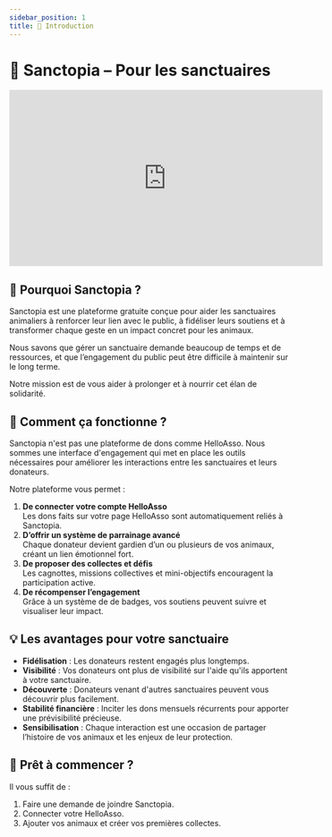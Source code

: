 ```yaml
---
sidebar_position: 1
title: 👋 Introduction
---
```


# 👋 Sanctopia – Pour les sanctuaires

<div align="center">

<iframe width="560" height="315" src="https://www.youtube.com/embed/xH8_1JNPkDA" title="Présentation de Sanctopia" frameborder="0" allow="accelerometer; autoplay; clipboard-write; encrypted-media; gyroscope; picture-in-picture; web-share" allowfullscreen></iframe>

</div>

## 🌱 Pourquoi Sanctopia ?
Sanctopia est une plateforme gratuite conçue pour aider les sanctuaires animaliers à renforcer leur lien avec le public, à fidéliser leurs soutiens et à transformer chaque geste en un impact concret pour les animaux.  

Nous savons que gérer un sanctuaire demande beaucoup de temps et de ressources, et que l’engagement du public peut être difficile à maintenir sur le long terme.  

Notre mission est de vous aider à prolonger et à nourrir cet élan de solidarité.

## 🐾 Comment ça fonctionne ?

Sanctopia n'est pas une plateforme de dons comme HelloAsso. Nous sommes une interface d'engagement qui met en place les outils nécessaires pour améliorer les interactions entre les sanctuaires et leurs donateurs.

Notre plateforme vous permet :
1. **De connecter votre compte HelloAsso**  
   Les dons faits sur votre page HelloAsso sont automatiquement reliés à Sanctopia.
2. **D’offrir un système de parrainage avancé**  
   Chaque donateur devient gardien d’un ou plusieurs de vos animaux, créant un lien émotionnel fort.
3. **De proposer des collectes et défis**  
   Les cagnottes, missions collectives et mini-objectifs encouragent la participation active.
4. **De récompenser l’engagement**  
   Grâce à un système de de badges, vos soutiens peuvent suivre et visualiser leur impact.

## 💡 Les avantages pour votre sanctuaire
- **Fidélisation** : Les donateurs restent engagés plus longtemps.  
- **Visibilité** : Vos donateurs ont plus de visibilité sur l'aide qu'ils apportent à votre sanctuaire.  
- **Découverte** : Donateurs venant d'autres sanctuaires peuvent vous découvrir plus facilement.  
- **Stabilité financière** : Inciter les dons mensuels récurrents pour apporter une prévisibilité précieuse.  
- **Sensibilisation** : Chaque interaction est une occasion de partager l’histoire de vos animaux et les enjeux de leur protection.

## 🚀 Prêt à commencer ?
Il vous suffit de :
1. Faire une demande de joindre Sanctopia.  
2. Connecter votre HelloAsso.  
3. Ajouter vos animaux et créer vos premières collectes.